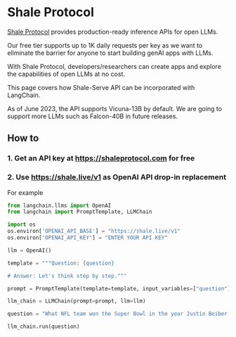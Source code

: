# Shale Protocol

[Shale Protocol](https://shaleprotocol.com) provides production-ready inference APIs for open LLMs. 

Our free tier supports up to 1K daily requests per key as we want to eliminate the barrier for anyone to start building genAI apps with LLMs. 

With Shale Protocol, developers/researchers can create apps and explore the capabilities of open LLMs at no cost.

This page covers how Shale-Serve API can be incorporated with LangChain.

As of June 2023, the API supports Vicuna-13B by default. We are going to support more LLMs such as Falcon-40B in future releases. 


## How to

### 1. Get an API key at https://shaleprotocol.com for free

### 2. Use https://shale.live/v1 as OpenAI API drop-in replacement 

For example
```python
from langchain.llms import OpenAI
from langchain import PromptTemplate, LLMChain

import os
os.environ['OPENAI_API_BASE'] = "https://shale.live/v1"
os.environ['OPENAI_API_KEY'] = "ENTER YOUR API KEY"

llm = OpenAI()

template = """Question: {question}

# Answer: Let's think step by step."""

prompt = PromptTemplate(template=template, input_variables=["question"])

llm_chain = LLMChain(prompt=prompt, llm=llm)

question = "What NFL team won the Super Bowl in the year Justin Beiber was born?"

llm_chain.run(question)

```
